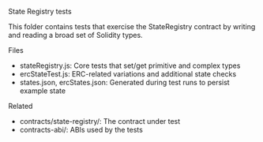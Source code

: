 State Registry tests

This folder contains tests that exercise the StateRegistry contract by writing and reading a broad set of Solidity types.

Files
- stateRegistry.js: Core tests that set/get primitive and complex types
- ercStateTest.js: ERC-related variations and additional state checks
- states.json, ercStates.json: Generated during test runs to persist example state

Related
- contracts/state-registry/: The contract under test
- contracts-abi/: ABIs used by the tests